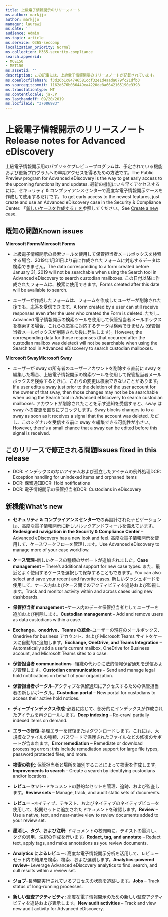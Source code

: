 ```yaml
---
title: 上級電子情報開示のリリースノート
ms.author: markjjo
author: markjjo
manager: laurawi
ms.date: ''
audience: Admin
ms.topic: article
ms.service: O365-seccomp
localization_priority: Normal
ms.collection: M365-security-compliance
search.appverid:
- MOE150
- MET150
ms.assetid: ''
description: この記事には、上級電子情報開示のリリースノートが記載されています。
ms.openlocfilehash: f3d26b1c84746581ccf32e1d4aada079fc21dfb3
ms.sourcegitcommit: 1162d676b036449ea4220de8a6642165190e3398
ms.translationtype: MT
ms.contentlocale: ja-JP
ms.lasthandoff: 09/20/2019
ms.locfileid: "37086983"
---
```

# <a name="release-notes-for-advanced-ediscovery"></a><span data-ttu-id="55ad4-103">上級電子情報開示のリリースノート</span><span class="sxs-lookup"><span data-stu-id="55ad4-103">Release notes for Advanced eDiscovery</span></span>

<span data-ttu-id="55ad4-104">上級電子情報開示用のパブリックプレビュープログラムは、予定されている機能および更新プログラムへの早期アクセスを得るための方法です。</span><span class="sxs-lookup"><span data-stu-id="55ad4-104">The Public Preview program for Advanced eDiscovery is the way to get early access to the upcoming functionality and updates.</span></span> <span data-ttu-id="55ad4-105">最新の機能にいち早くアクセスするには、セキュリティ & コンプライアンスセンターで高度な電子情報開示ケースを作成して使用するだけです。</span><span class="sxs-lookup"><span data-stu-id="55ad4-105">To get early access to the newest features, just create and use an Advanced eDiscovery case in the Security & Compliance Center.</span></span> <span data-ttu-id="55ad4-106">「[新しいケースを作成する」を](create-new-ediscovery-case.md)参照してください。</span><span class="sxs-lookup"><span data-stu-id="55ad4-106">See [Create a new case](create-new-ediscovery-case.md).</span></span>

## <a name="known-issues"></a><span data-ttu-id="55ad4-107">既知の問題</span><span class="sxs-lookup"><span data-stu-id="55ad4-107">Known issues</span></span>

<span data-ttu-id="55ad4-108">**Microsoft Forms**</span><span class="sxs-lookup"><span data-stu-id="55ad4-108">**Microsoft Forms**</span></span>

- <span data-ttu-id="55ad4-109">上級電子情報開示の検索ツールを使用して保管担当者メールボックスを検索する場合、2019年1月31日より前に作成されたフォームに対応するデータは検索できません。</span><span class="sxs-lookup"><span data-stu-id="55ad4-109">The data corresponding to a form created before January 31, 2019 will not be searchable when using the Search tool in Advanced eDiscovery to search custodian mailboxes.</span></span> <span data-ttu-id="55ad4-110">この日付以降に作成されたフォームは、検索に使用できます。</span><span class="sxs-lookup"><span data-stu-id="55ad4-110">Forms created after this date will be available to search.</span></span>

- <span data-ttu-id="55ad4-111">ユーザーが作成したフォームは、フォームを作成したユーザーが削除された後でも、応答を受信できます。</span><span class="sxs-lookup"><span data-stu-id="55ad4-111">A form created by a user can still receive responses even after the user who created the Form is deleted.</span></span> <span data-ttu-id="55ad4-112">ただし、Advanced 電子情報開示の検索ツールを使用して保管担当者メールボックスを検索する場合、これらの応答に対応するデータは検索できません (保管担当者メールボックスが削除された後に発生します)。</span><span class="sxs-lookup"><span data-stu-id="55ad4-112">However, the corresponding data for those responses (that occurred after the custodian mailbox was deleted) will not be searchable when using the Search tool in Advanced eDiscovery to search custodian mailboxes.</span></span>
 
<span data-ttu-id="55ad4-113">**Microsoft Sway**</span><span class="sxs-lookup"><span data-stu-id="55ad4-113">**Microsoft Sway**</span></span>

- <span data-ttu-id="55ad4-114">ユーザーが sway の所有者のユーザーアカウントを削除する直前に sway を編集した場合、上級電子情報開示の検索ツールを使用して保管担当者メールボックスを検索するときに、これらの変更は検索できないことがあります。</span><span class="sxs-lookup"><span data-stu-id="55ad4-114">If a user edits a sway just prior to the deletion of the user account for the owner of that sway, then those changes may not be be searchable when using the Search tool in Advanced eDiscovery to search custodian mailboxes.</span></span> <span data-ttu-id="55ad4-115">アカウントが削除されたことを示す通知を受信すると、sway は sway への変更を直ちにブロックします。</span><span class="sxs-lookup"><span data-stu-id="55ad4-115">Sway blocks changes to to a sway as soon as it receives a signal that the account was deleted.</span></span> <span data-ttu-id="55ad4-116">ただし、このシグナルを受信する前に sway を編集できる可能性が小さい。</span><span class="sxs-lookup"><span data-stu-id="55ad4-116">However, there's a small chance that a sway can be edited before this signal is received.</span></span>

## <a name="issues-fixed-in-this-release"></a><span data-ttu-id="55ad4-117">このリリースで修正される問題</span><span class="sxs-lookup"><span data-stu-id="55ad4-117">Issues fixed in this release</span></span>

- <span data-ttu-id="55ad4-118">DCR: インデックスのないアイテムおよび孤立したアイテムの例外処理</span><span class="sxs-lookup"><span data-stu-id="55ad4-118">DCR: Exception handling for unindexed items and orphaned items</span></span>
- <span data-ttu-id="55ad4-119">DCR: 保留通知</span><span class="sxs-lookup"><span data-stu-id="55ad4-119">DCR: Hold notifications</span></span>
- <span data-ttu-id="55ad4-120">DCR: 電子情報開示の保管担当者</span><span class="sxs-lookup"><span data-stu-id="55ad4-120">DCR: Custodians in eDiscovery</span></span>

## <a name="whats-new"></a><span data-ttu-id="55ad4-121">新機能</span><span class="sxs-lookup"><span data-stu-id="55ad4-121">What’s new</span></span>

- <span data-ttu-id="55ad4-122">**セキュリティ & コンプライアンスセンターで**の再設計されたナビゲーションは、高度な電子情報開示に新しいルックアンドフィールを備えています。</span><span class="sxs-lookup"><span data-stu-id="55ad4-122">**Redesigned navigation in the Security & Compliance Center** – Advanced eDiscovery has a new look and feel.</span></span> <span data-ttu-id="55ad4-123">高度な電子情報開示を使用して、ケースワークフローを管理します。</span><span class="sxs-lookup"><span data-stu-id="55ad4-123">Use Advanced eDiscovery to manage more of your case workflow.</span></span>

- <span data-ttu-id="55ad4-124">**ケース管理**–新しいケースの種類のサポートが追加されました。</span><span class="sxs-lookup"><span data-stu-id="55ad4-124">**Case management** – There’s additional support for new case types.</span></span> <span data-ttu-id="55ad4-125">また、最近とよく使用するケースを選択して保存することもできます。</span><span class="sxs-lookup"><span data-stu-id="55ad4-125">You can also select and save your recent and favorite cases.</span></span> <span data-ttu-id="55ad4-126">新しいダッシュボードを使用して、ケース内およびケース間でのアクティビティを追跡および監視します。</span><span class="sxs-lookup"><span data-stu-id="55ad4-126">Track and monitor activity within and across cases using new dashboards.</span></span>

- <span data-ttu-id="55ad4-127">**保管担当者 management** –ケース内のデータ保管担当者としてユーザーを追加および削除します。</span><span class="sxs-lookup"><span data-stu-id="55ad4-127">**Custodian management** – Add and remove users as data custodians within a case.</span></span>

- <span data-ttu-id="55ad4-128">**Exchange、onedrive、Teams の統合**–ユーザーの現在のメールボックス、Onedrive for business アカウント、および Microsoft Teams サイトをケースに自動的に追加します。</span><span class="sxs-lookup"><span data-stu-id="55ad4-128">**Exchange, OneDrive, and Teams Integration** – Automatically add a user’s current mailbox, OneDrive for Business account, and Microsoft Teams sites to a case.</span></span> 

- <span data-ttu-id="55ad4-129">**保管担当者 communications** –組織の代わりに法的情報保留通知を送信および管理します。</span><span class="sxs-lookup"><span data-stu-id="55ad4-129">**Custodian communications** – Send and manage legal hold notifications on behalf of your organization.</span></span>

- <span data-ttu-id="55ad4-130">**保管担当者ポータル**–アクティブな保留通知にアクセスするための保管担当者の新しいポータル。</span><span class="sxs-lookup"><span data-stu-id="55ad4-130">**Custodian portal** – New portal for custodians to access their active hold notices.</span></span>

- <span data-ttu-id="55ad4-131">**ディープインデックス作成**–必要に応じて、部分的にインデックスが作成されたアイテムを再クロールします。</span><span class="sxs-lookup"><span data-stu-id="55ad4-131">**Deep indexing** – Re-crawl partially indexed items on demand.</span></span>

- <span data-ttu-id="55ad4-132">**エラーの修復**–処理エラーを修復またはダウンロードします。これには、大規模なファイルの種類、パスワードで保護されたファイルなどの修復のサポートが含まれます。</span><span class="sxs-lookup"><span data-stu-id="55ad4-132">**Error remediation** – Remediate or download processing errors; this include remediation support for large file types, password protected files, and more.</span></span> 

- <span data-ttu-id="55ad4-133">**検索の強化**: 保管担当者と場所を識別することによって検索を作成します。</span><span class="sxs-lookup"><span data-stu-id="55ad4-133">**Improvements to search** – Create a search by identifying custodians and/or locations.</span></span>

- <span data-ttu-id="55ad4-134">**レビューセット**-ドキュメントの静的なセットを管理、追跡、および監査します。</span><span class="sxs-lookup"><span data-stu-id="55ad4-134">**Review sets** – Manage, track, and audit static sets of documents.</span></span>

- <span data-ttu-id="55ad4-135">**レビュー** –ネイティブ、テキスト、およびネイティブのネイティブビューを使用して、校閲セットに追加されたドキュメントを確認します。</span><span class="sxs-lookup"><span data-stu-id="55ad4-135">**Review** – Use a native, text, and near-native view to review documents added to your review set.</span></span>

- <span data-ttu-id="55ad4-136">**墨消し、タグ、および注釈**: ドキュメントの校閲時に、テキストの墨消し、タグの適用、注釈の作成を行います。</span><span class="sxs-lookup"><span data-stu-id="55ad4-136">**Redact, tag, and annotate** – Redact text, apply tags, and make annotations as you review documents.</span></span>
  
- <span data-ttu-id="55ad4-137">**Analytics によるレビュー**: 高度な電子情報開示分析を活用して、レビューセット内の結果を検索、検索、および選別します。</span><span class="sxs-lookup"><span data-stu-id="55ad4-137">**Analytics-powered review**– Leverage Advanced eDiscovery analytics to find, search, and cull results within a review set.</span></span>

- <span data-ttu-id="55ad4-138">**ジョブ**–長時間実行されているプロセスの状態を追跡します。</span><span class="sxs-lookup"><span data-stu-id="55ad4-138">**Jobs** – Track status of long-running processes.</span></span>

- <span data-ttu-id="55ad4-139">**新しい監査アクティビティ**: 高度な電子情報開示のための新しい監査アクティビティを追跡および表示します。</span><span class="sxs-lookup"><span data-stu-id="55ad4-139">**New audit activities** – Track and view new audit activity for Advanced eDiscovery.</span></span>
